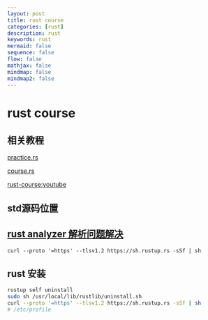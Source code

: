```yaml
---
layout: post
title: rust course
categories: [rust]
description: rust
keywords: rust
mermaid: false
sequence: false
flow: false
mathjax: false
mindmap: false
mindmap2: false
---
```


# rust course

## 相关教程
[practice.rs](https://zh.practice.rs/why-exercise.html)

[course.rs](https://course.rs/first-try/installation.html)

[rust-course:youtube](https://www.youtube.com/watch?v=BpPEoZW5IiY)



## std源码位置


## [rust analyzer 解析问题解决](https://github.com/rust-lang/rust-analyzer/issues/4172)
```
curl --proto '=https' --tlsv1.2 https://sh.rustup.rs -sSf | sh
```



## rust 安装
```bash
rustup self uninstall
sudo sh /usr/local/lib/rustlib/uninstall.sh
curl --proto '=https' --tlsv1.2 https://sh.rustup.rs -sSf | sh
# /etc/profile
```



